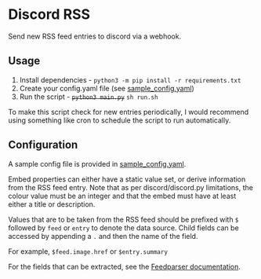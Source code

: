 # Discord RSS
Send new RSS feed entries to discord via a webhook. 

## Usage
1. Install dependencies - `python3 -m pip install -r requirements.txt`
2. Create your config.yaml file (see [sample_config.yaml](sample_config.yaml))
3. Run the script - ~~`python3 main.py`~~ `sh run.sh`


To make this script check for new entries periodically, I would recommend using something like cron to schedule the script to run automatically.


## Configuration
A sample config file is provided in [sample_config.yaml](sample_config.yaml).

Embed properties can either have a static value set, or derive information from the RSS feed entry.
Note that as per discord/discord.py limitations, the colour value must be an integer and that the embed must have at least either a title or description.

Values that are to be taken from the RSS feed should be prefixed with `$` followed by `feed` or `entry` to denote the data source. 
Child fields can be accessed by appending a `.` and then the name of the field.

For example, `$feed.image.href` or `$entry.summary`

For the fields that can be extracted, see the [Feedparser documentation](https://feedparser.readthedocs.io/en/latest/reference.html).
